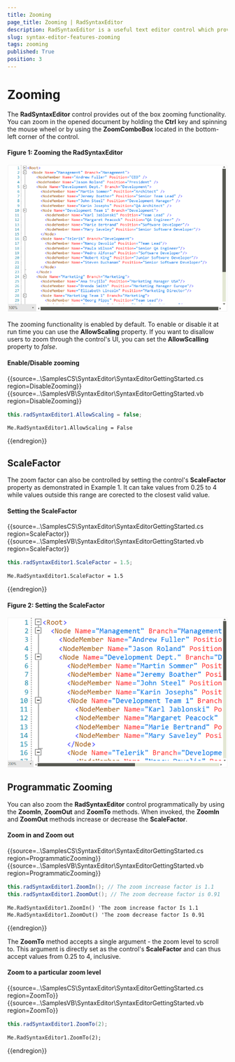 ```yaml
---
title: Zooming
page_title: Zooming | RadSyntaxEditor
description: RadSyntaxEditor is a useful text editor control which provides built-in syntax highlighting and code editing experience
slug: syntax-editor-features-zooming
tags: zooming
published: True
position: 3
---
```


# Zooming

The **RadSyntaxEditor** control provides out of the box zooming functionality. You can zoom in the opened document by holding the **Ctrl** key and spinning the mouse wheel or by using the **ZoomComboBox** located in the bottom-left corner of the control.

#### Figure 1: Zooming the RadSyntaxEditor

![features-zooming](images/zooming.gif)

The zooming functionality is enabled by default. To enable or disable it at run time you can use the **AllowScaling** property. If you want to disallow users to zoom through the control's UI, you can set the **AllowScalling** property to *false*.

#### Enable/Disable zooming

{{source=..\SamplesCS\SyntaxEditor\SyntaxEditorGettingStarted.cs region=DisableZooming}} 
{{source=..\SamplesVB\SyntaxEditor\SyntaxEditorGettingStarted.vb region=DisableZooming}}

````C#
this.radSyntaxEditor1.AllowScaling = false;

````
````VB.NET
Me.RadSyntaxEditor1.AllowScaling = False

````

{{endregion}} 

## ScaleFactor

The zoom factor can also be controlled by setting the control's **ScaleFactor** property as demonstrated in Example 1. It can take values from 0.25 to 4 while values outside this range are corected to the closest valid value.

#### Setting the ScaleFactor

{{source=..\SamplesCS\SyntaxEditor\SyntaxEditorGettingStarted.cs region=ScaleFactor}} 
{{source=..\SamplesVB\SyntaxEditor\SyntaxEditorGettingStarted.vb region=ScaleFactor}}

````C#
this.radSyntaxEditor1.ScaleFactor = 1.5;

````
````VB.NET
Me.RadSyntaxEditor1.ScaleFactor = 1.5

````

{{endregion}} 

#### Figure 2: Setting the ScaleFactor

![features-zooming](images/zooming001.png)

## Programmatic Zooming

You can also zoom the **RadSyntaxEditor** control programmatically by using the **ZoomIn**, **ZoomOut** and **ZoomTo** methods. When invoked, the **ZoomIn** and **ZoomOut** methods increase or decrease the **ScaleFactor**.

#### Zoom in and Zoom out

{{source=..\SamplesCS\SyntaxEditor\SyntaxEditorGettingStarted.cs region=ProgrammaticZooming}} 
{{source=..\SamplesVB\SyntaxEditor\SyntaxEditorGettingStarted.vb region=ProgrammaticZooming}}

````C#
this.radSyntaxEditor1.ZoomIn(); // The zoom increase factor is 1.1
this.radSyntaxEditor1.ZoomOut(); // The zoom decrease factor is 0.91

````
````VB.NET
Me.RadSyntaxEditor1.ZoomIn() 'The zoom increase factor Is 1.1
Me.RadSyntaxEditor1.ZoomOut() 'The zoom decrease factor Is 0.91

````

{{endregion}} 

The **ZoomTo** method accepts a single argument - the zoom level to scroll to. This argument is directly set as the control's **ScaleFactor** and can thus accept values from 0.25 to 4, inclusive.

#### Zoom to a particular zoom level

{{source=..\SamplesCS\SyntaxEditor\SyntaxEditorGettingStarted.cs region=ZoomTo}} 
{{source=..\SamplesVB\SyntaxEditor\SyntaxEditorGettingStarted.vb region=ZoomTo}}

````C#
this.radSyntaxEditor1.ZoomTo(2);

````
````VB.NET
Me.RadSyntaxEditor1.ZoomTo(2);

````

{{endregion}} 